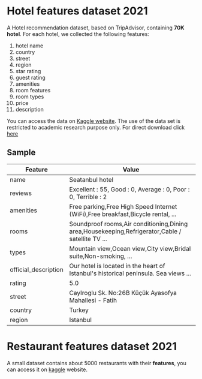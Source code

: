 # Hotel features dataset 2021

A Hotel recommendation dataset, based on TripAdvisor, containing **70K hotel**. For each hotel, we collected the following features:
1. hotel name
2. country
3. street 
4. region
5. star rating
6. guest rating 
7. amenities
8. room features
9. room types
10. price
11. description

You can access the data on [Kaggle website](https://www.kaggle.com/osamaalhalabi/hotels-features-dataset). The use of the data set is restricted to academic research purpose only.
For direct download click [here](https://www.kaggle.com/osamaalhalabi/hotels-features-dataset/download)

## Sample

Feature | Value
------------ | -------------
name | Seatanbul hotel
reviews | Excellent : 55, Good : 0, Average : 0, Poor : 0, Terrible : 2
amenities | Free parking,Free High Speed Internet (WiFi),Free breakfast,Bicycle rental, ...
rooms | Soundproof rooms,Air conditioning,Dining area,Housekeeping,Refrigerator,Cable / satellite TV ...
types | Mountain view,Ocean view,City view,Bridal suite,Non-smoking, ...
official_description | Our hotel is located in the heart of Istanbul's historical peninsula. Sea views ...
rating | 5.0
street | CayIroglu Sk. No:26B Küçük Ayasofya Mahallesi - Fatih
country |Turkey
region | Istanbul


# Restaurant features dataset 2021
A small dataset contains about 5000 restaurants with their **features**, you can access it on [kaggle](https://www.kaggle.com/osamaalhalabi/restaurants-features-dataset) website.
